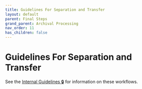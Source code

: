 ```yaml
---
title: Guidelines For Separation and Transfer
layout: default
parent: Final Steps
grand_parent: Archival Processing
nav_order: 11
has_children: false
---
```

# Guidelines For Separation and Transfer
See the [Internal Guidelines 🔒](https://docs.google.com/document/d/1edclLBHs3UWZjbyRv2vNl8ugIWBRj0kUzpfjDFEhkN0/edit?usp=sharing) for information on these workflows.